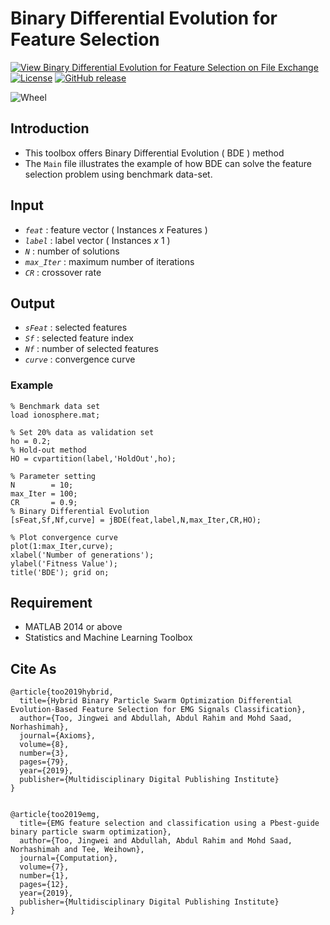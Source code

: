 # Binary Differential Evolution for Feature Selection

[![View Binary Differential Evolution for Feature Selection on File Exchange](https://www.mathworks.com/matlabcentral/images/matlab-file-exchange.svg)](https://www.mathworks.com/matlabcentral/fileexchange/71515-binary-differential-evolution-for-feature-selection)
[![License](https://img.shields.io/badge/license-BSD_3-yellow.svg)](https://github.com/JingweiToo/Binary-Differential-Evolution-for-Feature-Selection/blob/master/LICENSE)
[![GitHub release](https://img.shields.io/badge/release-1.3-green.svg)](https://github.com/JingweiToo/Binary-Differential-Evolution-for-Feature-Selection)

![Wheel](https://www.mathworks.com/matlabcentral/mlc-downloads/downloads/f2a7eded-0f65-4980-bf79-dcb027c792a0/f1b6049d-781a-4216-91b7-c4e36c746b9f/images/screenshot.PNG)


## Introduction
* This toolbox offers Binary Differential Evolution ( BDE ) method  
* The `Main` file illustrates the example of how BDE can solve the feature selection problem using benchmark data-set.

## Input
* *`feat`*     : feature vector ( Instances *x* Features )
* *`label`*    : label vector ( Instances *x* 1 )
* *`N`*        : number of solutions
* *`max_Iter`* : maximum number of iterations
* *`CR`*       : crossover rate


## Output
* *`sFeat`*    : selected features
* *`Sf`*       : selected feature index
* *`Nf`*       : number of selected features
* *`curve`*    : convergence curve


### Example
```code
% Benchmark data set 
load ionosphere.mat; 

% Set 20% data as validation set
ho = 0.2; 
% Hold-out method
HO = cvpartition(label,'HoldOut',ho);

% Parameter setting
N        = 10; 
max_Iter = 100; 
CR       = 0.9;
% Binary Differential Evolution
[sFeat,Sf,Nf,curve] = jBDE(feat,label,N,max_Iter,CR,HO);

% Plot convergence curve
plot(1:max_Iter,curve);
xlabel('Number of generations');
ylabel('Fitness Value'); 
title('BDE'); grid on;
```


## Requirement
* MATLAB 2014 or above
* Statistics and Machine Learning Toolbox


## Cite As
```code
@article{too2019hybrid,
  title={Hybrid Binary Particle Swarm Optimization Differential Evolution-Based Feature Selection for EMG Signals Classification},
  author={Too, Jingwei and Abdullah, Abdul Rahim and Mohd Saad, Norhashimah},
  journal={Axioms},
  volume={8},
  number={3},
  pages={79},
  year={2019},
  publisher={Multidisciplinary Digital Publishing Institute}
}


@article{too2019emg,
  title={EMG feature selection and classification using a Pbest-guide binary particle swarm optimization},
  author={Too, Jingwei and Abdullah, Abdul Rahim and Mohd Saad, Norhashimah and Tee, Weihown},
  journal={Computation},
  volume={7},
  number={1},
  pages={12},
  year={2019},
  publisher={Multidisciplinary Digital Publishing Institute}
}
```
